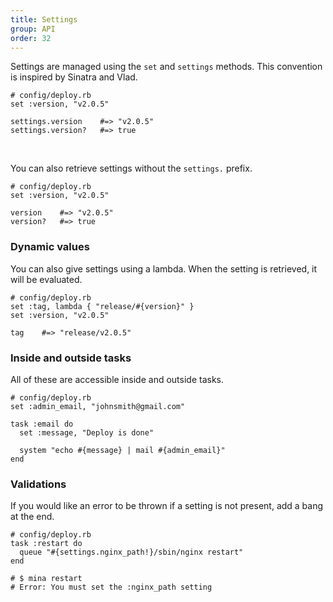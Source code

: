 ```yaml
---
title: Settings
group: API
order: 32
---
```


Settings are managed using the `set` and `settings` methods. This convention is
inspired by Sinatra and Vlad.

    # config/deploy.rb
    set :version, "v2.0.5"

    settings.version    #=> "v2.0.5"
    settings.version?   #=> true

<br clear='both'>

You can also retrieve settings without the `settings.` prefix.

    # config/deploy.rb
    set :version, "v2.0.5"

    version    #=> "v2.0.5"
    version?   #=> true

### Dynamic values

You can also give settings using a lambda. When the setting is retrieved, it
will be evaluated.

    # config/deploy.rb
    set :tag, lambda { "release/#{version}" }
    set :version, "v2.0.5"

    tag    #=> "release/v2.0.5"

### Inside and outside tasks

All of these are accessible inside and outside tasks.

    # config/deploy.rb
    set :admin_email, "johnsmith@gmail.com"

    task :email do
      set :message, "Deploy is done"

      system "echo #{message} | mail #{admin_email}"
    end

### Validations

If you would like an error to be thrown if a setting is not present, add a bang
at the end.

    # config/deploy.rb
    task :restart do
      queue "#{settings.nginx_path!}/sbin/nginx restart"
    end

    # $ mina restart
    # Error: You must set the :nginx_path setting
